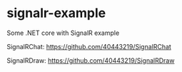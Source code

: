# signalr-example
Some .NET core with SignalR example

SignalRChat: https://github.com/40443219/SignalRChat

SignalRDraw: https://github.com/40443219/SignalRDraw
